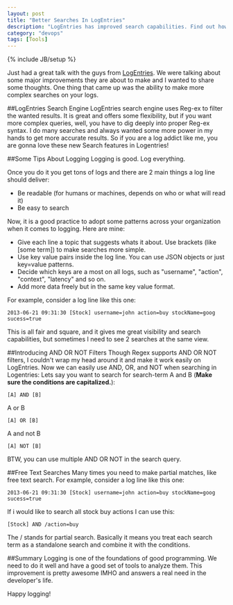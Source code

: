 ```yaml
---
layout: post
title: "Better Searches In LogEntries"
description: "LogEntries has improved search capabilities. Find out how to use it."
category: "devops"
tags: [Tools]
---
```

{% include JB/setup %}

Just had a great talk with the guys from [LogEntries]. We were talking about some major improvements they are about to make and I wanted to share some thoughts. One thing that came up was the ability to make more complex searches on your logs. 

##LogEntries Search Engine
LogEntries search engine uses Reg-ex to filter the wanted results. It is great and offers some flexibility, but if you want more complex queries, well, you have to dig deeply into proper Reg-ex syntax.
I do many searches and always wanted some more power in my hands to get more accurate results. So if you are a log addict like me, you are gonna love these new Search features in Logentries!

##Some Tips About Logging
Logging is good. Log everything. 

Once you do it you get tons of logs and there are 2 main things a log line should deliver:

+ Be readable (for humans or machines, depends on who or what will read it)
+ Be easy to search

Now, it is a good practice to adopt some patterns across your organization when it comes to logging. Here are mine:
 
+ Give each line a topic that suggests whats it about. Use brackets (like \[some term]\) to make searches more simple. 
+ Use key value pairs inside the log line. You can use JSON objects or just key=value patterns.  
+ Decide which keys are a most on all logs, such as "username", "action", "context", "latency" and so on.
+ Add more data freely but in the same key value format.

For example, consider a log line like this one:


	2013-06-21 09:31:30 [Stock] username=john action=buy stockName=goog sucess=true


This is all fair and square, and it gives me great visibility and search capabilities, but sometimes I need to see 2 searches at the same view.

##Introducing AND OR NOT Filters
Though Regex supports AND OR NOT filters, I couldn't wrap my head around it and make it work easily on LogEntries. Now we can easily use AND, OR, and NOT when searching in Logentries: 
Lets say you want to search for search-term A and B (**Make sure the conditions are capitalized.**):

	[A] AND [B]

A or B

	[A] OR [B]

A and not B

	[A] NOT [B]

BTW, you can use multiple AND OR NOT in the search query.

##Free Text Searches
Many times you need to make partial matches, like free text search. For example, consider a log line like this one:

	2013-06-21 09:31:30 [Stock] username=john action=buy stockName=goog sucess=true

If i would like to search all stock buy actions I can use this:

	[Stock] AND /action=buy

The / stands for partial search. Basically it means you treat each search term as a standalone search and combine it with the conditions.

##Summary
Logging is one of the foundations of good programming. We need to do it well and have a good set of tools to analyze them. This improvement is pretty awesome IMHO and answers a real need in the developer's life.


Happy logging!


[LogEntries]: https://logentries.com
